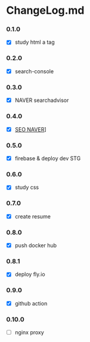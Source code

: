 # ChangeLog.md

### 0.1.0
- [x] study html a tag

### 0.2.0
- [x] search-console

### 0.3.0
- [x] NAVER searchadvisor

### 0.4.0
- [x] [SEO NAVER](https://github.com/dana096/dana096.github.io/issues/6)]

### 0.5.0
- [x] firebase & deploy dev STG

### 0.6.0
- [x] study css

### 0.7.0
- [x] create resume

### 0.8.0
- [x] push docker hub

### 0.8.1
- [x] deploy fly.io

### 0.9.0
- [x] github action

### 0.10.0
- [ ] nginx proxy  
